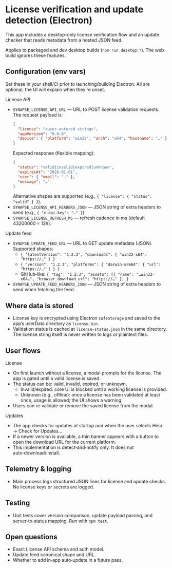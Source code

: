 # License verification and update detection (Electron)

This app includes a desktop-only license verification flow and an update checker that reads metadata from a hosted JSON feed.

Applies to packaged and dev desktop builds (`npm run desktop:*`). The web build ignores these features.

## Configuration (env vars)

Set these in your shell/CI prior to launching/building Electron. All are optional; the UI will explain when they’re unset.

License API

- `SYNAPSE_LICENSE_API_URL` — URL to POST license validation requests. The request payload is:
  ```json
  {
    "license": "<user-entered string>",
    "appVersion": "0.0.0",
    "device": { "platform": "win32", "arch": "x64", "hostname": "…" }
  }
  ```
  Expected response (flexible mapping):
  ```json
  {
    "status": "valid|invalid|expired|unknown",
    "expiresAt": "2026-01-01",
    "user": { "email": "…" },
    "message": "…"
  }
  ```
  Alternative shapes are supported (e.g., `{ "license": { "status": "valid" } }`).
- `SYNAPSE_LICENSE_API_HEADERS_JSON` — JSON string of extra headers to send (e.g., `{ "x-api-key": "…" }`).
- `SYNAPSE_LICENSE_REFRESH_MS` — refresh cadence in ms (default 43200000 = 12h).

Update feed

- `SYNAPSE_UPDATE_FEED_URL` — URL to GET update metadata (JSON). Supported shapes:
  - `{ "latestVersion": "1.2.3", "downloads": { "win32-x64": "https://…" } }`
  - `{ "version": "1.2.3", "platforms": { "darwin-arm64": { "url": "https://…" } } }`
  - GitHub‑like: `{ "tag": "1.2.3", "assets": [{ "name": "…win32-x64…", "browser_download_url": "https://…" }] }`
- `SYNAPSE_UPDATE_FEED_HEADERS_JSON` — JSON string of extra headers to send when fetching the feed.

## Where data is stored

- License key is encrypted using Electron `safeStorage` and saved to the app’s userData directory as `license.bin`.
- Validation status is cached at `license-status.json` in the same directory. The license string itself is never written to logs or plaintext files.

## User flows

License

- On first launch without a license, a modal prompts for the license. The app is gated until a valid license is saved.
- The status can be: valid, invalid, expired, or unknown.
  - Invalid/expired: core UI is blocked until a working license is provided.
  - Unknown (e.g., offline): once a license has been validated at least once, usage is allowed; the UI shows a warning.
- Users can re‑validate or remove the saved license from the modal.

Updates

- The app checks for updates at startup and when the user selects Help → Check for Updates…
- If a newer version is available, a thin banner appears with a button to open the download URL for the current platform.
- This implementation is detect‑and‑notify only. It does not auto‑download/install.

## Telemetry & logging

- Main process logs structured JSON lines for license and update checks. No license keys or secrets are logged.

## Testing

- Unit tests cover version comparison, update payload parsing, and server‑to‑status mapping. Run with `npm test`.

## Open questions

- Exact License API schema and auth model.
- Update feed canonical shape and URL.
- Whether to add in‑app auto‑update in a future pass.
